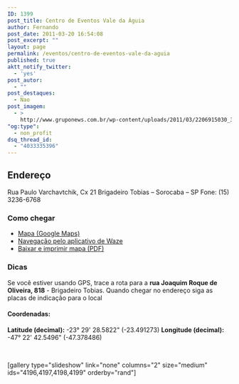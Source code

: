```yaml
---
ID: 1399
post_title: Centro de Eventos Vale da Águia
author: Fernando
post_date: 2011-03-20 16:54:08
post_excerpt: ""
layout: page
permalink: /eventos/centro-de-eventos-vale-da-aguia
published: true
aktt_notify_twitter:
  - 'yes'
post_autor:
  - ""
post_destaques:
  - Nao
post_imagem:
  - >
    http://www.gruponews.com.br/wp-content/uploads/2011/03/2206915030_3aacb0c4f5_b.jpg
"og:type":
  - non_profit
dsq_thread_id:
  - "4033335396"
---
```

<h2>Endereço</h2>

Rua Paulo Varchavtchik, Cx 21
Brigadeiro Tobias – Sorocaba – SP
Fone: (15) 3236-6768

<h3>Como chegar</h3>

<ul>
    <li><a href="http://www.google.com/maps/ms?ie=UTF8&amp;hl=pt-BR&amp;msa=0&amp;msid=101029055973969387879.00047056afb7234e1fdba&amp;ll=-23.452538,-47.321548&amp;spn=0.143937,0.307274&amp;t=h&amp;z=12" target="_blank">Mapa (Google Maps)</a></li>
    <li><a href="waze://?ll=-23.491273,-47.378486&amp;navigate=yes">Navegação pelo aplicativo de Waze</a></li>
    <li><a href="http://www.gruponews.com.br/wp-content/uploads/2011/03/mapa-atualizado-ceva.pdf">Baixar e imprimir mapa (PDF)</a></li>
</ul>

<h3>Dicas</h3>

Se você estiver usando GPS, trace a rota para a <strong>rua Joaquim Roque de Oliveira, 818</strong> - Brigadeiro Tobias. Quando chegar no endereço siga as placas de indicação para o local

<h4>Coordenadas:</h4>

<strong>Latitude (decimal):</strong> -23° 29' 28.5822" (-23.491273)
<strong>Longitude (decimal): </strong>-47° 22' 42.5496" (-47.378486)

&nbsp;

[gallery type="slideshow" link="none" columns="2" size="medium" ids="4196,4197,4198,4199" orderby="rand"]
